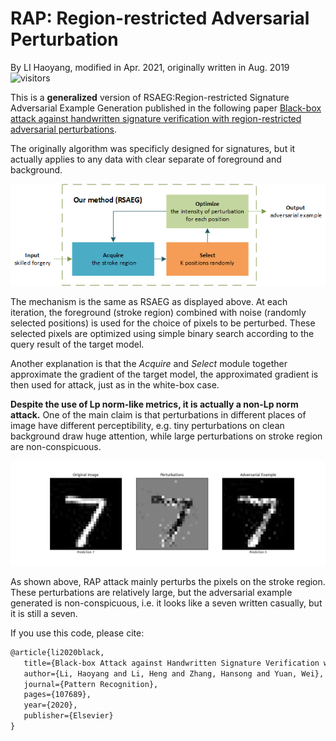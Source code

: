 # RAP: Region-restricted Adversarial Perturbation  

By LI Haoyang, modified in Apr. 2021, originally written in Aug. 2019 ![visitors](https://visitor-badge.glitch.me/badge?page_id=greenere.rap-attack)

This is a **generalized** version of RSAEG:Region-restricted Signature Adversarial Example Generation published in the following paper [Black-box attack against handwritten signature verification with region-restricted adversarial perturbations](http://www.sciencedirect.com/science/article/pii/S0031320320304921).

The originally algorithm was specificly designed for signatures, but it actually applies to any data with clear separate of foreground and background.

<img src="records/rsaeg.png"></img>

The mechanism is the same as RSAEG as displayed above. At each iteration, the foreground (stroke region) combined with noise (randomly selected positions) is used for the choice of pixels to be perturbed. These selected pixels are optimized using simple binary search according to the query result of the target model. 

Another explanation is that the *Acquire* and *Select* module together approximate the gradient of the target model, the approximated gradient is then used for attack, just as in the white-box case.

**Despite the use of Lp norm-like metrics, it is actually a non-Lp norm attack.** One of the main claim is that perturbations in different places of image have different perceptibility, e.g. tiny perturbations on clean background draw huge attention, while large perturbations on stroke region are non-conspicuous.

<img src="records/rap_attack_result.jpg"></img>

As shown above, RAP attack mainly perturbs the pixels on the stroke region. These perturbations are relatively large, but the adversarial example generated is non-conspicuous, i.e. it looks like a seven written casually, but it is still a seven.

If you use this code, please cite:

```latex
@article{li2020black,
   title={Black-box Attack against Handwritten Signature Verification with Region-restricted Adversarial Perturbations},
   author={Li, Haoyang and Li, Heng and Zhang, Hansong and Yuan, Wei},
   journal={Pattern Recognition},
   pages={107689},
   year={2020},
   publisher={Elsevier}
}
```



